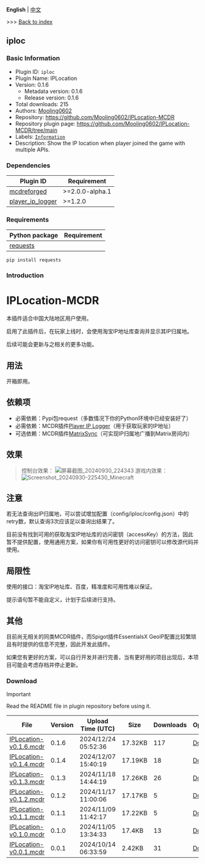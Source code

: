 **English** | [中文](readme-zh_cn.md)

\>\>\> [Back to index](/readme.md)

## iploc

### Basic Information

- Plugin ID: `iploc`
- Plugin Name: IPLocation
- Version: 0.1.6
  - Metadata version: 0.1.6
  - Release version: 0.1.6
- Total downloads: 215
- Authors: [Mooling0602](https://github.com/Mooling0602)
- Repository: https://github.com/Mooling0602/IPLocation-MCDR
- Repository plugin page: https://github.com/Mooling0602/IPLocation-MCDR/tree/main
- Labels: [`Information`](/labels/information/readme.md)
- Description: Show the IP location when player joined the game with multiple APIs.

### Dependencies

| Plugin ID | Requirement |
| --- | --- |
| [mcdreforged](https://github.com/Fallen-Breath/MCDReforged) | \>=2.0.0-alpha.1 |
| [player_ip_logger](/plugins/player_ip_logger/readme.md) | \>=1.2.0 |

### Requirements

| Python package | Requirement |
| --- | --- |
| [requests](https://pypi.org/project/requests) |  |

```
pip install requests
```

### Introduction

# IPLocation-MCDR
本插件适合中国大陆地区用户使用。

启用了此插件后，在玩家上线时，会使用淘宝IP地址库查询并显示其IP归属地。

后续可能会更新与之相关的更多功能。

## 用法
开箱即用。

## 依赖项
- 必需依赖：Pypi包request（多数情况下你的Python环境中已经安装好了）
- 必需依赖：MCDR插件[Player IP Logger](https://mcdreforged.com/zh-CN/plugin/player_ip_logger)（用于获取玩家的IP地址）
- 可选依赖：MCDR插件[MatrixSync](https://mcdreforged.com/zh-CN/plugin/matrix_sync)（可实现IP归属地广播到Matrix房间内）

## 效果
> 控制台效果：
> ![屏幕截图_20240930_224343](https://github.com/user-attachments/assets/2e36d77c-2237-48e9-a0bf-b5695574d375)
> 游戏内效果：
> ![Screenshot_20240930-225430_Minecraft](https://github.com/user-attachments/assets/42bad1a3-623f-4da2-9a36-6e6a0f32861d)



## 注意
若无法查询出IP归属地，可以尝试增加配置（config/iploc/config.json）中的retry数，默认查询3次应该足以查询出结果了。

目前没有找到可用的获取淘宝IP地址库的访问密钥（accessKey）的方法，因此暂不提供配置，使用通用方案，如果你有可用性更好的访问密钥可以修改源代码并使用。

## 局限性
使用的接口：淘宝IP地址库、百度，精准度和可用性难以保证。

提示语句暂不能自定义，计划于后续进行支持。

## 其他
目前尚无相关的同类MCDR插件，而Spigot插件EssentialsX GeoIP配置比较繁琐且有时提供的信息不完整，因此开发此插件。

如果您有更好的方案，可以自行开发并进行完善，当有更好用的项目出现后，本项目可能会考虑存档并停止更新。

### Download

> [!IMPORTANT]
> Read the README file in plugin repository before using it.

| File | Version | Upload Time (UTC) | Size | Downloads | Operations |
| --- | --- | --- | --- | --- | --- |
| [IPLocation-v0.1.6.mcdr](https://github.com/Mooling0602/IPLocation-MCDR/releases/tag/0.1.6) | 0.1.6 | 2024/12/24 05:52:36 | 17.32KB | 117 | [Download](https://github.com/Mooling0602/IPLocation-MCDR/releases/download/0.1.6/IPLocation-v0.1.6.mcdr) |
| [IPLocation-v0.1.4.mcdr](https://github.com/Mooling0602/IPLocation-MCDR/releases/tag/0.1.4) | 0.1.4 | 2024/12/07 15:40:19 | 17.19KB | 18 | [Download](https://github.com/Mooling0602/IPLocation-MCDR/releases/download/0.1.4/IPLocation-v0.1.4.mcdr) |
| [IPLocation-v0.1.3.mcdr](https://github.com/Mooling0602/IPLocation-MCDR/releases/tag/0.1.3) | 0.1.3 | 2024/11/18 14:44:19 | 17.26KB | 26 | [Download](https://github.com/Mooling0602/IPLocation-MCDR/releases/download/0.1.3/IPLocation-v0.1.3.mcdr) |
| [IPLocation-v0.1.2.mcdr](https://github.com/Mooling0602/IPLocation-MCDR/releases/tag/0.1.2) | 0.1.2 | 2024/11/17 11:00:06 | 17.17KB | 5 | [Download](https://github.com/Mooling0602/IPLocation-MCDR/releases/download/0.1.2/IPLocation-v0.1.2.mcdr) |
| [IPLocation-v0.1.1.mcdr](https://github.com/Mooling0602/IPLocation-MCDR/releases/tag/0.1.1) | 0.1.1 | 2024/11/09 11:42:17 | 17.22KB | 5 | [Download](https://github.com/Mooling0602/IPLocation-MCDR/releases/download/0.1.1/IPLocation-v0.1.1.mcdr) |
| [IPLocation-v0.1.0.mcdr](https://github.com/Mooling0602/IPLocation-MCDR/releases/tag/0.1.0) | 0.1.0 | 2024/11/05 13:34:33 | 17.4KB | 13 | [Download](https://github.com/Mooling0602/IPLocation-MCDR/releases/download/0.1.0/IPLocation-v0.1.0.mcdr) |
| [IPLocation-v0.0.1.mcdr](https://github.com/Mooling0602/IPLocation-MCDR/releases/tag/0.0.1) | 0.0.1 | 2024/10/14 06:33:59 | 2.42KB | 31 | [Download](https://github.com/Mooling0602/IPLocation-MCDR/releases/download/0.0.1/IPLocation-v0.0.1.mcdr) |

